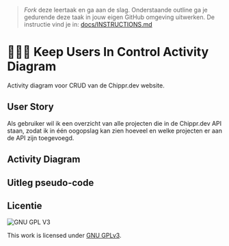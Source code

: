 > _Fork_ deze leertaak en ga aan de slag. Onderstaande outline ga je gedurende deze taak in jouw eigen GitHub omgeving uitwerken. De instructie vind je in: [docs/INSTRUCTIONS.md](docs/INSTRUCTIONS.md)

# 👨🏼‍💻 Keep Users In Control Activity Diagram

Activity diagram voor CRUD van de Chippr.dev website.

## User Story
Als gebruiker wil ik een overzicht van alle projecten die in de Chippr.dev API staan, zodat ik in één oogopslag kan zien hoeveel en welke projecten er aan de API zijn toegevoegd.

## Activity Diagram
<!-- Toon de activity Diagram -->

## Uitleg pseudo-code 
<!-- Leg de pseudo-code in de control fow uit -->

## Licentie

![GNU GPL V3](https://www.gnu.org/graphics/gplv3-127x51.png)

This work is licensed under [GNU GPLv3](./LICENSE).

